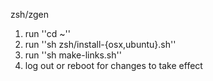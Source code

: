 zsh/zgen

1. run ''cd ~''
2. run ''sh zsh/install-{osx,ubuntu}.sh''
3. run ''sh make-links.sh''
4. log out or reboot for changes to take effect